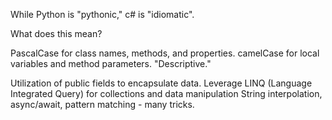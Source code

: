 While Python is "pythonic," c# is "idiomatic".

What does this mean?

PascalCase for class names, methods, and properties.
camelCase for local variables and method parameters.
"Descriptive."

Utilization of public fields to encapsulate data.
Leverage LINQ (Language Integrated Query) for collections and data manipulation
String interpolation, async/await, pattern matching - many tricks.
